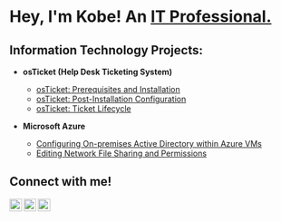 <h1>Hey, I'm Kobe! An <a href="https://www.linkedin.com/in/kobes/">IT Professional.</a></h1>

<h2>Information Technology Projects:</h2>

- <b>osTicket (Help Desk Ticketing System)</b>
  - [osTicket: Prerequisites and Installation](https://github.com/thekobewan/osticket-prereqs)
  - [osTicket: Post-Installation Configuration](https://github.com/thekobewan/post-install-config)
  - [osTicket: Ticket Lifecycle](https://github.com/thekobewan/ticket-lifecycle/tree/main)

- <b>Microsoft Azure</b>
  - [Configuring On-premises Active Directory within Azure VMs](https://github.com/thekobewan/configure-ad)
  - [Editing Network File Sharing and Permissions](https://github.com/thekobewan/azure-network-protocols)

<h2>Connect with me!</h2>

[<img align="left" alt="Josh | Youtube" width="22px" src="https://cdn.jsdelivr.net/npm/simple-icons@v3/icons/youtube.svg" />][youtube]
[<img align="left" alt="Josh | LinkedIn" width="22px" src="https://cdn.jsdelivr.net/npm/simple-icons@v3/icons/linkedin.svg" />][linkedin]
[<img align="left" alt="Josh | Instagram" width="22px" src="https://cdn.jsdelivr.net/npm/simple-icons@v3/icons/instagram.svg" />][instagram]

[youtube]: https://www.youtube.com/@thekobewan
[instagram]: https://www.instagram.com/thekobewan_/?hl=en
[linkedin]: https://www.linkedin.com/in/kobes/
